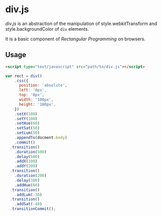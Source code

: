 div.js
======

*div.js* is an abstraction of the manipulation of style.webkitTransform and style.backgroundColor of `div` elements.

It is a basic component of *Rectangular Programming* on browsers.

Usage
-----

```html
<script type="text/javascript" src="path/to/div.js"></script>
```

```javascript
var rect = div()
    .css({
      position: 'absolute',
      left: '0px',
      top: '0px',
      width: '100px',
      height: '100px',
    })
    .setX(100)
    .setY(100)
    .setHue(60)
    .setSat(50)
    .setLum(50)
    .appendTo(docment.body)
    .commit()
  .transition()
    .duration(500)
    .delay(500)
    .addX(100)
    .addY(200)
  .transition()
    .duration(200)
    .delay(300)
    .addHue(60)
  .transition()
    .addLum(-30)
  .transition()
    .addSat(-40)
  .transitionCommit();
```
